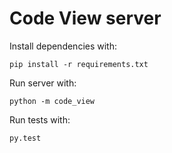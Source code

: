 Code View server
================

Install dependencies with:

```
pip install -r requirements.txt
```

Run server with:

```
python -m code_view
```

Run tests with:

```
py.test
```
